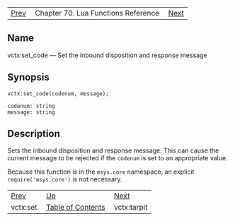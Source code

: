 |     |     |     |
| --- | --- | --- |
| [Prev](lua.ref.vctx_set)  | Chapter 70. Lua Functions Reference |  [Next](lua.ref.vctx_tarpit) |

<a name="lua.ref.vctx_set_code"></a>
## Name

vctx:set_code — Set the inbound disposition and response message

<a name="idp19317616"></a>
## Synopsis

`vctx:set_code(codenum, message);`

```
codenum: string
message: string
```
<a name="idp19320608"></a>
## Description

Sets the inbound disposition and response message. This can cause the current message to be rejected if the `codenum` is set to an appropriate value.

Because this function is in the `msys.core` namespace, an explicit `require('msys.core')` is not necessary.

|     |     |     |
| --- | --- | --- |
| [Prev](lua.ref.vctx_set)  | [Up](lua.function.details) |  [Next](lua.ref.vctx_tarpit) |
| vctx:set  | [Table of Contents](index) |  vctx:tarpit |

